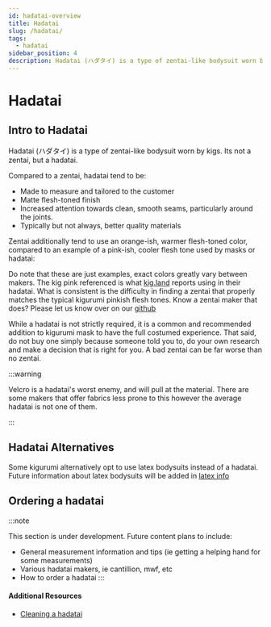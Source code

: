```yaml
---
id: hadatai-overview
title: Hadatai
slug: /hadatai/
tags:
  - hadatai
sidebar_position: 4
description: Hadatai (ハダタイ) is a type of zentai-like bodysuit worn by kigs. To learn more about hadatai, read our guide.
---
```


# Hadatai

## Intro to Hadatai
Hadatai (ハダタイ) is a type of zentai-like bodysuit worn by kigs. Its not a zentai, but a hadatai.

Compared to a zentai, hadatai tend to be:

- Made to measure and tailored to the customer
- Matte flesh-toned finish
- Increased attention towards clean, smooth seams, particularly around the joints.
- Typically but not always, better quality materials

Zentai additionally tend to use an orange-ish, warmer flesh-toned color, compared to an example of a pink-ish, cooler flesh tone used by masks or hadatai:

<div
  style={{width: "50px", height: "50px", backgroundColor: "#C69653", display: "inline-block"}}
></div>

<div
  style={{width: "50px", height: "50px", backgroundColor: "#f3c4bf", display: "inline-block"}}
></div>

Do note that these are just examples, exact colors greatly vary between makers. The kig pink referenced is what [kig.land](https://help.kig.land/MAICRA) reports using in their hadatai. 
What is consistent is the difficulty in finding a zentai that properly matches the typical kigurumi pinkish flesh tones.
Know a zentai maker that does? Please let us know over on our [github](https://github.com/kig-wiki/kigwiki/issues)


While a hadatai is not strictly required, it is a common and recommended addition to kigurumi mask to have the full costumed experience. That said, do not buy one simply because someone told you to, do your own research and make a decision that is right for you. A bad zentai can be far worse than no zentai.

:::warning

Velcro is a hadatai's worst enemy, and will pull at the material. There are some makers that offer fabrics less prone to this however the average hadatai is not one of them.

:::


## Hadatai Alternatives

Some kigurumi alternatively opt to use latex bodysuits instead of a hadatai. Future information about latex bodysuits will be added in [latex info](/hadatai/latex-info)

## Ordering a hadatai

:::note

This section is under development. Future content plans to include:

- General measurement information and tips (ie getting a helping hand for some measurements)
- Various hadatai makers, ie cantillion, mwf, etc
- How to order a hadatai
:::


#### Additional Resources

- [Cleaning a hadatai](/hadatai/cleaning-a-hadatai)
